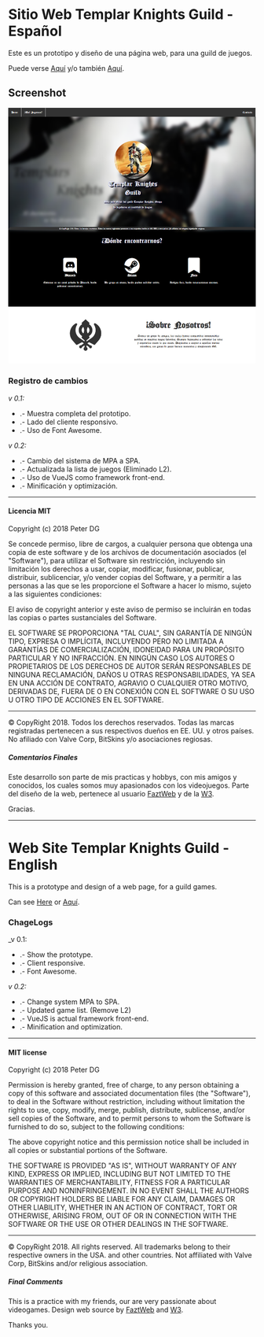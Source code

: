 # Sitio Web Templar Knights Guild - Español

Este es un prototipo y diseño de una página web, para una guild de juegos.

Puede verse [Aquí](https://peterdamiang.github.io/TemplarKnightsGuild/index.html) y/o también 
[Aquí](http://www.templarknightsguild.tk/).

## Screenshot

![](img/screenshotpageweb/ScreenshotTKG.png)

### Registro de cambios

_v 0.1:_

* .- Muestra completa del prototipo.
* .- Lado del cliente responsivo.
* .- Uso de Font Awesome.

_v 0.2:_

* .- Cambio del sistema de MPA a SPA.
* .- Actualizada la lista de juegos (Eliminado L2).
* .- Uso de VueJS como framework front-end.
* .- Minificación y optimización.

-------------------------------------------------------------------------------------------------------------

#### Licencia MIT
Copyright (c) 2018 Peter DG

Se concede permiso, libre de cargos, a cualquier persona que obtenga una copia de este software y de los archivos de documentación asociados (el "Software"), para utilizar el Software sin restricción, incluyendo sin limitación los derechos a usar, copiar, modificar, fusionar, publicar, distribuir, sublicenciar, y/o vender copias del Software, y a permitir a las personas a las que se les proporcione el Software a hacer lo mismo, sujeto a las siguientes condiciones:

El aviso de copyright anterior y este aviso de permiso se incluirán en todas las copias o partes sustanciales del Software.

EL SOFTWARE SE PROPORCIONA "TAL CUAL", SIN GARANTÍA DE NINGÚN TIPO, EXPRESA O IMPLÍCITA, INCLUYENDO PERO NO LIMITADA A GARANTÍAS DE COMERCIALIZACIÓN, IDONEIDAD PARA UN PROPÓSITO PARTICULAR Y NO INFRACCIÓN. EN NINGÚN CASO LOS AUTORES O PROPIETARIOS DE LOS DERECHOS DE AUTOR SERÁN RESPONSABLES DE NINGUNA RECLAMACIÓN, DAÑOS U OTRAS RESPONSABILIDADES, YA SEA EN UNA ACCIÓN DE CONTRATO, AGRAVIO O CUALQUIER OTRO MOTIVO, DERIVADAS DE, FUERA DE O EN CONEXIÓN CON EL SOFTWARE O SU USO U OTRO TIPO DE ACCIONES EN EL SOFTWARE. 

-------------------------------------------------------------------------------------------------------------
© CopyRight 2018. Todos los derechos reservados. Todas las marcas registradas pertenecen a sus respectivos dueños en EE. UU. y otros países. No afiliado con Valve Corp, BitSkins y/o asociaciones regiosas.

##### Comentarios Finales

Este desarrollo son parte de mis practicas y hobbys, con mis amigos y conocidos, los cuales somos muy apasionados con los videojuegos. 
Parte del diseño de la web, pertenece al usuario [FaztWeb](https://github.com/FaztWeb/landing-page-three) y de la [W3](https://www.w3schools.com/).

Gracias.

_____________________________________________________________________________________________________________

# Web Site Templar Knights Guild - English

This is a prototype and design of a web page, for a guild games.

Can see [Here](https://peterdamiang.github.io/TemplarKnightsGuild/) or [Aquí](http://www.templarknightsguild.tk/).

### ChageLogs

_v 0.1:

* .- Show the prototype.
* .- Client responsive.
* .- Font Awesome.

_v 0.2:_

* .- Change system MPA to SPA.
* .- Updated game list. (Remove L2)
* .- VueJS is actual framework front-end.
* .- Minification and optimization.

-------------------------------------------------------------------------------------------------------------

#### MIT license
Copyright (c) 2018 Peter DG

Permission is hereby granted, free of charge, to any person obtaining a copy of this software and associated documentation files (the "Software"), to deal in the Software without restriction, including without limitation the rights to use, copy, modify, merge, publish, distribute, sublicense, and/or sell copies of the Software, and to permit persons to whom the Software is furnished to do so, subject to the following conditions:

The above copyright notice and this permission notice shall be included in all copies or substantial portions of the Software.

THE SOFTWARE IS PROVIDED "AS IS", WITHOUT WARRANTY OF ANY KIND, EXPRESS OR IMPLIED, INCLUDING BUT NOT LIMITED TO THE WARRANTIES OF MERCHANTABILITY, FITNESS FOR A PARTICULAR PURPOSE AND NONINFRINGEMENT. IN NO EVENT SHALL THE AUTHORS OR COPYRIGHT HOLDERS BE LIABLE FOR ANY CLAIM, DAMAGES OR OTHER LIABILITY, WHETHER IN AN ACTION OF CONTRACT, TORT OR OTHERWISE, ARISING FROM, OUT OF OR IN CONNECTION WITH THE SOFTWARE OR THE USE OR OTHER DEALINGS IN THE SOFTWARE. 

-------------------------------------------------------------------------------------------------------------
© CopyRight 2018. All rights reserved. All trademarks belong to their respective owners in the USA. and other countries. Not affiliated with Valve Corp, BitSkins and/or religious association.

##### Final Comments

This is a practice with my friends, our are very passionate about videogames.
Design web source by [FaztWeb](https://github.com/FaztWeb/landing-page-three) and [W3](https://www.w3schools.com/).

Thanks you.
